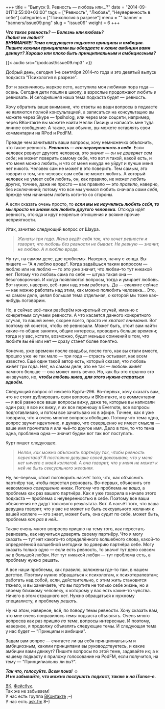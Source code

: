 +++
title = "Выпуск 9. Ревность — любовь или...?"
date = "2014-09-01T13:55:00+03:00"
tags = ["Ревность", "Любовь", "Неуверенность в себе"]
categories = ["Психология в разрезе"]
menu = ""
banner = "banners/issue09.png"
slug = "issue09"
weight = 6
+++

***Что такое ревность? — Болезнь или любовь?***<br>
***Любит не любит?***<br>
***ВНИМАНИЕ! Тема следующего подкаста принципы и амбиции. Пишите какими принципами вы обладаете и какие амбиции вами движут? Хорошо или плохо быть принципиальным и амбициозным?***

{{< audio src="/podcast/issue09.mp3" >}}

Добрый день, сегодня 1–е сентября 2014–го года и это девятый выпуск подкаста "Психология в разрезе".

Вот и закончилось жаркое лето, наступила моя любимая пора года — осень. Сегодня дети пошли в школу, а взрослые продолжают любить и ревновать. И сегодняшняя наша тема подкаста будет — ревность.

Хочу обратить ваше внимание, что ответы на ваши вопросы в подкасте не являются полной консультацией, а записаться на консультацию вы можете через Skype — fpsiholog, или через мои соцсети, например, через ВКонтакте вы можете найти Нелли Лисицу и написать мне туда личное сообщение. А также, как обычно, вы можете оставлять свои комментарии на RPod и PodFM.
<!--more-->

Прежде чем зачитывать ваши вопросы, хочу немножечко объяснить, что такое ревность. ***Ревность — это неуверенность в себе***. Если человек ревнует другого человека, это значит — *он не доверяет сам себе*; не может поверить самому себе, что вот я такой, какой есть, и что меня можно любить, и что от меня никуда не уйдут и лучше меня нет никого. Человек сам не может в это поверить. Тем самым, это говорит о том, что человек сам себя не может любить. А который человек не умеет себя любить, он, как правило, не может любить других, точнее, даже не просто — как правило — это *правило*, наверно, без исключений; потому что все мы учимся любить сначала *сами себя*, прежде чем начинаем любить кого–то со стороны.

А если сказать очень просто, то ***если мы не научились любить себя, то мы просто не знаем как любить другого человека.*** Отсюда идёт ревность, отсюда и идут незрелые отношения и всякие прочие неприятности.

Итак, зачитаю следующий вопрос от Шаура.

>*Женаты три года. Жена ведёт себя так, что хочет ревности и говорит, что любовь без ревности не бывает. Не ревную — значит, не люблю. А я люблю вроде.*

Ну тут, на самом деле, две проблемы. Наверно, начну с конца. Вы пишете — "А я люблю вроде". Когда задаёшься таким вопросом — люблю или не люблю — то это уже значит, что любви–то тут никакой нет. Потому что любовь сама по себе — штука такая она — безоговорочная. И когда появляются вопросы, тогда и умирает любовь. Вот нужно, наверно, всё–таки над этим работать. Да — скажите сейчас — как можно работать над этим, как можно полюбить человека… Это, на самом деле, целая большая тема отдельная, о которой мы тоже как–нибудь поговорим.

Но, а сейчас всё–таки разберём конкретный случай, именно с конкретным случаем ревности. А что касается данного конкретного случая, то вашей жене, скорее всего, просто *не хватает внимания*. Вот поэтому ей хочется, чтобы её ревновали. Может быть, стоит вам найти какие–то общие занятия, общие интересы, проводить больше времени; тогда и у вас, кстати, возможно, будет меньше сомнений в том, что любите вы её или нет — сразу станет более понятно.

Конечно, уже времени после свадьбы, после того, как вы стали вместе, прошло уже не так мало — три года — страсть остывает, как всем известно. Ещё один такой автор есть, который сказал, что любовь живёт три года. Нет, на самом деле, это не так — любовь живёт намного больше — она может жить вечно. Но, как бы это странно это ни звучало, но, ***чтобы любовь жила, для этого нужно стараться вдвоём.***

Следующий вопрос от некоего Курта–296. Во–первых, хочу сказать вам, что не стоит дублировать свои вопросы и ВКонтакте, и в комментарии — я всё равно все ваши вопросы вижу, даже те, которые вы написали один раз; я все их вижу, я их все переношу в Evernote, все вопросы подготавливаю, и потом все зачитываю их в эфире. Точнее, как я уже говорила, что я очень многие вопросы обобщаю. Потому что тема одна, вопрос звучит идентично, и думаю, что совершенно не имеет смысла — ваше имя прочитала я или чьё–то другое имя. Дело в том, то что тема одна, проблема одна — значит будем вот так вот поступать.

Курт пишет следующее.

>*Нелли, как можно объяснить партнёру так, чтобы ревность перестала? Я постоянно девушке своей доказываю, что у меня нет ничего с моей коллегой. А она говорит, что у меня не может к ней не быть сексуального желания.*

Ну, во–первых, стоит поговорить насчёт того, что, как объяснить партнёру так, чтобы перестал ревновать. Во–первых, объяснить это невозможно *совершенно* никак. Потому что проблема *не ваша*, а проблема как раз вашего партнёра. Как я уже говорила в начале этого подкаста — проблема с неуверенностью в себе. Поэтому все ваши объяснения не дадут толкового результата. Вот. А насчёт того, что ваша девушка говорит, что у вас не может не быть сексуального желания к вашей коллеге — кто знает, может быть, она судит по себе, может быть, проблема *как раз в ней…*

Также очень много вопросов пришло на тему того, как перестать ревновать, как научиться доверять своему партнёру. Что я могу сказать — тут нет какого–то определённого волшебного слова, какой–то определённой волшебной методики по доверию партнёра себе. Могу сказать только одно — если есть ревность, то значит тут дело совсем *не* в большой любви. Нет тут никакой любви — тут проблема есть, а проблему нужно решать.

А все наши проблемы, как правило, заложены где–то там, в нашем детстве. Поэтому нужно обращаться к психологам, к психотерапевтам; работать над собой, если, действительно, с этим жить становится тяжело, и вы замечаете, что вы портите не только себе жизнь, но и своему близкому человеку, к которому у вас есть какие–то чувства. Ничего в этом страшного нет. Нужно обращаться к нужному специалисту, и проблему *решать*.

Ну на этом, наверное, всё, по поводу темы ревности. Хочу сказать вам, что мне очень понравилось темы подкаста объявлять. Очень много вопросов как раз пришло *по теме*, вопросы интересные. И поэтому, наверное, я продолжу объявлять следующие темы. И следующая тема у нас будет — "Принципы и амбиции".

Задам вам вопрос — считаете ли вы себя принципиальным и амбициозным, какими принципами вы руководствуетесь, и какие амбиции вами движут? Пишите вопросы по этой теме, задавайте их; а к нашему подкасту я приложу голосование на PodFM, если получится, на тему — "Принципиальны ли вы?".

***Так что, голосуйте. Всем пока!*** ☺  
***И не забывайте, что можно послушать подкаст, также и на iTunse–е.***


<a href="https://vk.com/sunnybunnyf">ВК</a>, <a href="https://www.facebook.com/SunnyBunnyF">Фейсбук</a>.<br>
Так же не забываем!<br>
У нас есть группа <a href="https://vk.com/fpsiholog">ВКонтакте</a> ;–)<br>
У нас есть <a href="http://ask.fm/fpsiholog">ask.fm</a> 8–)